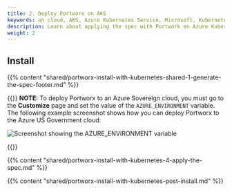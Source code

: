 ```yaml
---
title: 2. Deploy Portworx on AKS
keywords: on cloud, AKS, Azure Kubernetes Service, Microsoft, Kubernetes, k8s
description: Learn about applying the spec with Portwork on Azure Kubernetes Service.
weight: 2
---
```


## Install

{{% content "shared/portworx-install-with-kubernetes-shared-1-generate-the-spec-footer.md" %}}

{{<info>}}
**NOTE:** To deploy Portworx to an Azure Sovereign cloud, you must go to the **Customize** page and set the value of the `AZURE_ENVIRONMENT` variable. The following example screenshot shows how you can deploy Portworx to the Azure US Government cloud:

![Screenshot showing the AZURE_ENVIRONMENT variable](/img/azure-sovereign-example.png)

{{</info>}}

{{% content "shared/portworx-install-with-kubernetes-4-apply-the-spec.md" %}}

{{% content "shared/portworx-install-with-kubernetes-post-install.md" %}}

